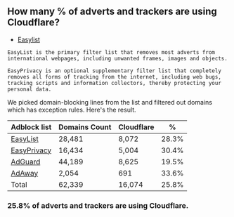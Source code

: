 ## How many % of adverts and trackers are using Cloudflare?


- [Easylist](https://web.archive.org/web/20210516110248/https://easylist.to/)
```
EasyList is the primary filter list that removes most adverts from international webpages, including unwanted frames, images and objects.

EasyPrivacy is an optional supplementary filter list that completely removes all forms of tracking from the internet, including web bugs, tracking scripts and information collectors, thereby protecting your personal data.
```


We picked domain-blocking lines from the list and filtered out domains which has exception rules.
Here's the result.


| Adblock list | Domains Count | Cloudflare | % |
| --- | --- | --- | --- |
| [EasyList](https://easylist.to/easylist/easylist.txt) | 28,481 | 8,072 | 28.3% |
| [EasyPrivacy](https://easylist.to/easylist/easyprivacy.txt) | 16,434 | 5,004 | 30.4% |
| [AdGuard](https://adguardteam.github.io/AdGuardSDNSFilter/Filters/filter.txt) | 44,189 | 8,625 | 19.5% |
| [AdAway](https://raw.githubusercontent.com/AdAway/adaway.github.io/master/hosts.txt) | 2,054 | 691 | 33.6% |
| Total | 62,339 | 16,074 | 25.8% |


### 25.8% of adverts and trackers are using Cloudflare.